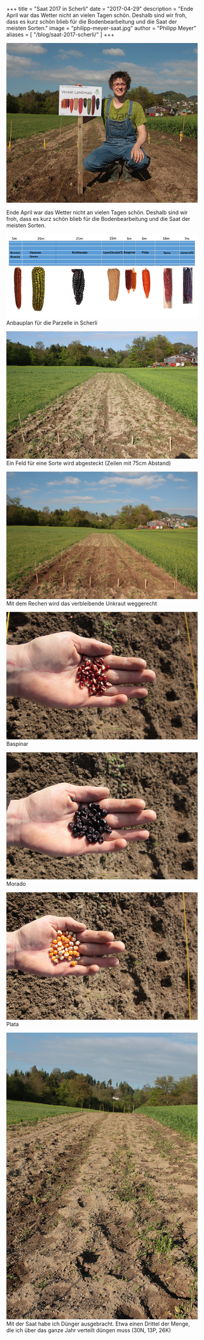 +++
title = "Saat 2017 in Scherli"
date = "2017-04-29"
description = "Ende April war das Wetter nicht an vielen Tagen schön. Deshalb sind wir froh, dass es kurz schön blieb für die Bodenbearbeitung und die Saat der meisten Sorten."
image = "philipp-meyer-saat.jpg"
author = "Philipp Meyer"
aliases = [
  "/blog/saat-2017-scherli/"
]
+++

![Philipp Meyer Saat](philipp-meyer-saat.jpg)

Ende April war das Wetter nicht an vielen Tagen schön. Deshalb sind wir froh, dass es kurz schön blieb für die Bodenbearbeitung und die Saat der meisten Sorten.

![Anbauplan](anbauplan.jpg)   
Anbauplan für die Parzelle in Scherli

![Feld Abgesteckt](feld-abgesteckt.jpg)   
Ein Feld für eine Sorte wird abgesteckt (Zeilen mit 75cm Abstand)

![Unkraut Weggerecht](unkraut-weggerecht.jpg)   
Mit dem Rechen wird das verbleibende Unkraut weggerecht

![Baspinar](baspinar.jpg)   
Baspinar

![Morado](morado.jpg)   
Morado

![Plata](plata.jpg)   
Plata

![Dünger](duenger.jpg)   
Mit der Saat habe ich Dünger ausgebracht. Etwa einen Drittel der Menge, die ich über das ganze Jahr verteilt düngen muss (30N, 13P, 26K)
